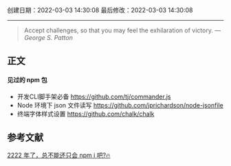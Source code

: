 
创建日期：2022-03-03 14:30:08
最后修改：2022-03-03 14:30:08
- - -
> Accept challenges, so that you may feel the exhilaration of victory.
> — <cite>George S. Patton</cite>

## 正文
#### 见过的 npm 包
- 开发CLI脚手架必备
https://github.com/tj/commander.js
- Node 环境下 json 文件读写
https://github.com/jprichardson/node-jsonfile
- 终端字体样式设置
https://github.com/chalk/chalk


## 参考文献
[2222 年了，总不能还只会 npm i 吧?🔥](https://juejin.cn/post/7069701706606444551)
